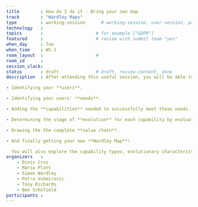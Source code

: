 ```yaml
---
title        : How do I do it - Bring your own map
track        : "Wardley Maps"
type         : working-session      # working-session, user-session, product-session
technology   :
topics       :                    # for example ["GDPR"]
featured     :                    # review with summit team "yes"
when_day     : Tue
when_time    : WS-1
room_layout  :                    #
room_id      : 
session_slack: 
status       : draft              # draft, review-content, done
description  : After attending this useful session, you will be able to to create your own map by:

- Identifying your **users**.

- Identifying your users' **needs**. 

- Adding the **capabilities** needed to successfully meet those needs. 

- Determining the stage of **evolution** for each capability by evaluating its characteristics.

- Drawing the the complete **value chain**.

- And finally getting your own **Wardley Map**!

  You will also explore the capability types, evolutionary characteristics and get even more useful information. 
organizers   :
    - Dinis Cruz
    - Mario Platt
    - Simon Wardley
    - Petra Vukmirovic
    - Tony Richards
    - Ben Schofield
participants :
---
```



<!--(add intro)

## WHY

(...)

## What

(...)

## Outcomes

(...)

## References

(...)


## Previous-->
